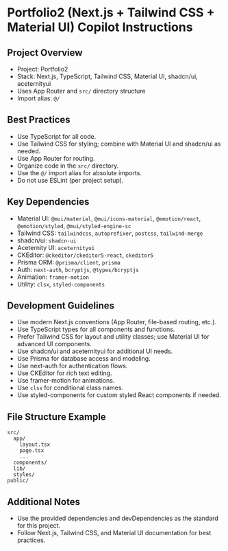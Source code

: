 # Portfolio2 (Next.js + Tailwind CSS + Material UI) Copilot Instructions

## Project Overview
- Project: Portfolio2
- Stack: Next.js, TypeScript, Tailwind CSS, Material UI, shadcn/ui, aceternityui
- Uses App Router and `src/` directory structure
- Import alias: `@/`

## Best Practices
- Use TypeScript for all code.
- Use Tailwind CSS for styling; combine with Material UI and shadcn/ui as needed.
- Use App Router for routing.
- Organize code in the `src/` directory.
- Use the `@/` import alias for absolute imports.
- Do not use ESLint (per project setup).

## Key Dependencies
- Material UI: `@mui/material`, `@mui/icons-material`, `@emotion/react`, `@emotion/styled`, `@mui/styled-engine-sc`
- Tailwind CSS: `tailwindcss`, `autoprefixer`, `postcss`, `tailwind-merge`
- shadcn/ui: `shadcn-ui`
- Aceternity UI: `aceternityui`
- CKEditor: `@ckeditor/ckeditor5-react`, `ckeditor5`
- Prisma ORM: `@prisma/client`, `prisma`
- Auth: `next-auth`, `bcryptjs`, `@types/bcryptjs`
- Animation: `framer-motion`
- Utility: `clsx`, `styled-components`

## Development Guidelines
- Use modern Next.js conventions (App Router, file-based routing, etc.).
- Use TypeScript types for all components and functions.
- Prefer Tailwind CSS for layout and utility classes; use Material UI for advanced UI components.
- Use shadcn/ui and aceternityui for additional UI needs.
- Use Prisma for database access and modeling.
- Use next-auth for authentication flows.
- Use CKEditor for rich text editing.
- Use framer-motion for animations.
- Use `clsx` for conditional class names.
- Use styled-components for custom styled React components if needed.

## File Structure Example
```
src/
  app/
    layout.tsx
    page.tsx
    ...
  components/
  lib/
  styles/
public/
```

## Additional Notes
- Use the provided dependencies and devDependencies as the standard for this project.
- Follow Next.js, Tailwind CSS, and Material UI documentation for best practices.
